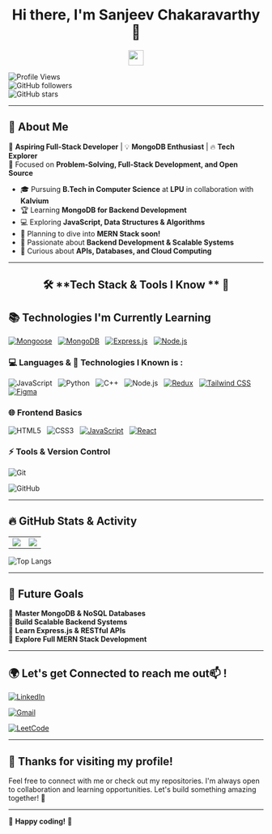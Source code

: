 <h1 align="center">Hi there, I'm Sanjeev Chakaravarthy 👋</h1>
<p align="center">
  <img src="https://media.giphy.com/media/hvRJCLFzcasrR4ia7z/giphy.gif" width="30">
</p>

![Profile Views](https://komarev.com/ghpvc/?username=Sanjeev-Chakaravarthy&color=blue&style=flat-square)  
![GitHub followers](https://img.shields.io/github/followers/Sanjeev-Chakaravarthy?style=social)  
![GitHub stars](https://img.shields.io/github/stars/Sanjeev-Chakaravarthy?style=social)  

---

## 🌟 **About Me**
🚀 **Aspiring Full-Stack Developer** | 💡 **MongoDB Enthusiast** | 🔥 **Tech Explorer**  
🎯 Focused on **Problem-Solving, Full-Stack Development, and Open Source**  

- 🎓 Pursuing **B.Tech in Computer Science** at **LPU** in collaboration with **Kalvium**  
- 🏆 Learning **MongoDB for Backend Development**  
- 💻 Exploring **JavaScript, Data Structures & Algorithms**  
- 🚀 Planning to dive into **MERN Stack soon!**  
- 🎯 Passionate about **Backend Development & Scalable Systems**  
- 🤖 Curious about **APIs, Databases, and Cloud Computing**  

---

<h2 align="center"> 🛠 **Tech Stack & Tools I Know ** 🚀</h2>

## 📚 **Technologies I'm Currently Learning**  
[![Mongoose](https://img.shields.io/badge/Mongoose-%238B0000.svg?style=for-the-badge&logo=mongoose&logoColor=white)](https://mongoosejs.com/) &nbsp; [![MongoDB](https://img.shields.io/badge/MongoDB-%2347A248.svg?style=for-the-badge&logo=mongodb&logoColor=white)](https://www.mongodb.com/) &nbsp; [![Express.js](https://img.shields.io/badge/Express.js-%23000000.svg?style=for-the-badge&logo=express&logoColor=white)](https://expressjs.com/) &nbsp; [![Node.js](https://img.shields.io/badge/Node.js-%2343853D.svg?style=for-the-badge&logo=node.js&logoColor=white)](https://nodejs.org/)


 

### 💻 **Languages & 🚀 Technologies I Known is :**  
![JavaScript](https://img.shields.io/badge/JavaScript-%23F7DF1E.svg?style=for-the-badge&logo=javascript&logoColor=black) &nbsp; ![Python](https://img.shields.io/badge/Python-%233776AB.svg?style=for-the-badge&logo=python&logoColor=white) &nbsp; ![C++](https://img.shields.io/badge/C%2B%2B-%2300599C.svg?style=for-the-badge&logo=c%2B%2B&logoColor=white) &nbsp; ![Node.js](https://img.shields.io/badge/Node.js-%2343853D.svg?style=for-the-badge&logo=node.js&logoColor=white) &nbsp; [![Redux](https://img.shields.io/badge/Redux-%23764ABC.svg?style=for-the-badge&logo=redux&logoColor=white)](https://redux.js.org/) &nbsp; [![Tailwind CSS](https://img.shields.io/badge/TailwindCSS-%2338B2AC.svg?style=for-the-badge&logo=tailwind-css&logoColor=white)](https://tailwindcss.com/) &nbsp; [![Figma](https://img.shields.io/badge/Figma-%23F24E1E.svg?style=for-the-badge&logo=figma&logoColor=white)](https://www.figma.com/)



### 🌐 **Frontend Basics**  
![HTML5](https://img.shields.io/badge/HTML-%23E34F26.svg?style=for-the-badge&logo=html5&logoColor=white) &nbsp; ![CSS3](https://img.shields.io/badge/CSS-%231572B6.svg?style=for-the-badge&logo=css3&logoColor=white) &nbsp; [![JavaScript](https://img.shields.io/badge/JavaScript-%23F7DF1E.svg?style=for-the-badge&logo=javascript&logoColor=black)](https://developer.mozilla.org/en-US/docs/Web/JavaScript) &nbsp; [![React](https://img.shields.io/badge/React-%2361DAFB.svg?style=for-the-badge&logo=react&logoColor=black)](https://react.dev/)

  

### ⚡ **Tools & Version Control**  
![Git](https://img.shields.io/badge/Git-%23F05032.svg?style=for-the-badge&logo=git&logoColor=white)  

![GitHub](https://img.shields.io/badge/GitHub-%23181717.svg?style=for-the-badge&logo=github&logoColor=white)
  

---

## 🔥 **GitHub Stats & Activity**  

<table>
  <tr>
    <td>
      <img src="https://github-readme-stats.vercel.app/api?username=Sanjeev-Chakaravarthy&show_icons=true&theme=radical" />
    </td>
    <td>
      <img src="https://github-readme-streak-stats.herokuapp.com/?user=Sanjeev-Chakaravarthy&theme=radical" />
    </td>
  </tr>
</table>

![Top Langs](https://github-readme-stats.vercel.app/api/top-langs/?username=Sanjeev-Chakaravarthy&layout=compact&theme=radical)

---

## 🚀 **Future Goals**  
📌 **Master MongoDB & NoSQL Databases**  
📌 **Build Scalable Backend Systems**  
📌 **Learn Express.js & RESTful APIs**  
📌 **Explore Full MERN Stack Development**  

---

## 🌍 **Let's get Connected to reach me out📫 !**  

[![LinkedIn](https://img.shields.io/badge/LinkedIn-%230A66C2.svg?style=for-the-badge&logo=linkedin&logoColor=white)](https://www.linkedin.com/in/sanjeev-m-s-908188325/)  

[![Gmail](https://img.shields.io/badge/Gmail-%23D14836.svg?style=for-the-badge&logo=gmail&logoColor=white)](mailto:sanjeev.ms28122@gmail.com)  

[![LeetCode](https://img.shields.io/badge/LeetCode-%23FFA116.svg?style=for-the-badge&logo=leetcode&logoColor=black)](https://leetcode.com/)


---


## 🙌 **Thanks for visiting my profile!**  
Feel free to connect with me or check out my repositories. I'm always open to collaboration and learning opportunities. Let's build something amazing together! 🚀


---

🎯 **Happy coding!** 🚀
